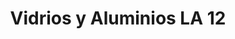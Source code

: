 ---
title: "Vidrios y Aluminios LA 12"
url: /riohacha-la-guajira/vidrios-y-aluminios-la-12/
shop: Lebensmittel
---